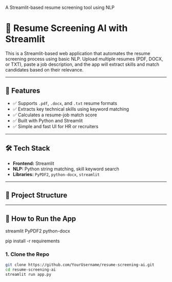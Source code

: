 A Streamlit-based resume screening tool using NLP
# 📄 Resume Screening AI with Streamlit

This is a Streamlit-based web application that automates the resume screening process using basic NLP. Upload multiple resumes (PDF, DOCX, or TXT), paste a job description, and the app will extract skills and match candidates based on their relevance.

---

## 🚀 Features

- ✅ Supports `.pdf`, `.docx`, and `.txt` resume formats  
- ✅ Extracts key technical skills using keyword matching  
- ✅ Calculates a resume-job match score  
- ✅ Built with Python and Streamlit  
- ✅ Simple and fast UI for HR or recruiters  

---

## 🛠 Tech Stack

- **Frontend:** Streamlit  
- **NLP:** Python string matching, skill keyword search  
- **Libraries:** `PyPDF2`, `python-docx`, `streamlit`

---

## 📂 Project Structure

---

## 📌 How to Run the App

streamlit
PyPDF2
python-docx

pip install -r requirements
### 1. Clone the Repo

```bash
git clone https://github.com/YourUsername/resume-screening-ai.git
cd resume-screening-ai
streamlit run app.py


